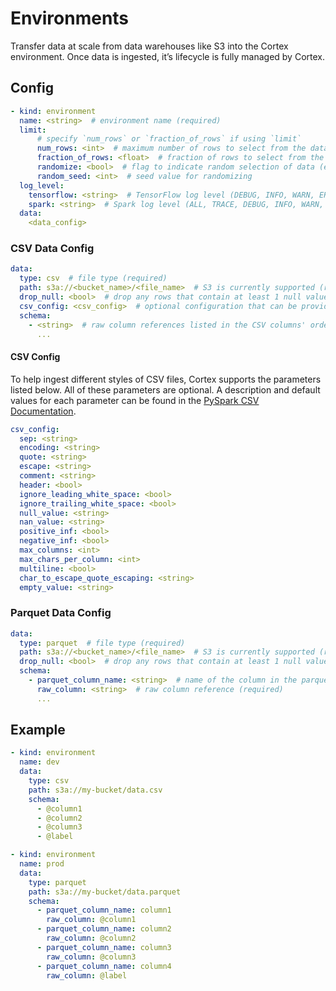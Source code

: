 # Environments

Transfer data at scale from data warehouses like S3 into the Cortex environment. Once data is ingested, it’s lifecycle is fully managed by Cortex.

## Config

```yaml
- kind: environment
  name: <string>  # environment name (required)
  limit:
      # specify `num_rows` or `fraction_of_rows` if using `limit`
      num_rows: <int>  # maximum number of rows to select from the dataset
      fraction_of_rows: <float>  # fraction of rows to select from the dataset
      randomize: <bool>  # flag to indicate random selection of data (exact dataset size will not be guaranteed when this flag is true)
      random_seed: <int>  # seed value for randomizing
  log_level:
    tensorflow: <string>  # TensorFlow log level (DEBUG, INFO, WARN, ERROR, or FATAL) (default: DEBUG)
    spark: <string>  # Spark log level (ALL, TRACE, DEBUG, INFO, WARN, ERROR, or FATAL) (default: WARN)
  data:
    <data_config>
```

### CSV Data Config

```yaml
data:
  type: csv  # file type (required)
  path: s3a://<bucket_name>/<file_name>  # S3 is currently supported (required)
  drop_null: <bool>  # drop any rows that contain at least 1 null value (default: false)
  csv_config: <csv_config>  # optional configuration that can be provided
  schema:
    - <string>  # raw column references listed in the CSV columns' order (required)
      ...
```

#### CSV Config

To help ingest different styles of CSV files, Cortex supports the parameters listed below. All of these parameters are optional. A description and default values for each parameter can be found in the [PySpark CSV Documentation](https://spark.apache.org/docs/2.4.2/api/python/pyspark.sql.html#pyspark.sql.DataFrameReader.csv).

```yaml
csv_config:
  sep: <string>
  encoding: <string>
  quote: <string>
  escape: <string>
  comment: <string>
  header: <bool>
  ignore_leading_white_space: <bool>
  ignore_trailing_white_space: <bool>
  null_value: <string>
  nan_value: <string>
  positive_inf: <bool>
  negative_inf: <bool>
  max_columns: <int>
  max_chars_per_column: <int>
  multiline: <bool>
  char_to_escape_quote_escaping: <string>
  empty_value: <string>
```

### Parquet Data Config

```yaml
data:
  type: parquet  # file type (required)
  path: s3a://<bucket_name>/<file_name>  # S3 is currently supported (required)
  drop_null: <bool>  # drop any rows that contain at least 1 null value (default: false)
  schema:
    - parquet_column_name: <string>  # name of the column in the parquet file (required)
      raw_column: <string>  # raw column reference (required)
      ...
```

## Example

```yaml
- kind: environment
  name: dev
  data:
    type: csv
    path: s3a://my-bucket/data.csv
    schema:
      - @column1
      - @column2
      - @column3
      - @label

- kind: environment
  name: prod
  data:
    type: parquet
    path: s3a://my-bucket/data.parquet
    schema:
      - parquet_column_name: column1
        raw_column: @column1
      - parquet_column_name: column2
        raw_column: @column2
      - parquet_column_name: column3
        raw_column: @column3
      - parquet_column_name: column4
        raw_column: @label
```
